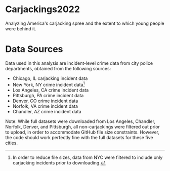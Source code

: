 # Carjackings2022
Analyzing America's carjacking spree and the extent to which young people were behind it.

# Data Sources
Data used in this analysis are incident-level crime data from city police departments, obtained from the following sources:
- Chicago, IL carjacking incident data
- New York, NY crime incident data[^1]
- Los Angeles, CA crime incident data
- Pittsburgh, PA crime incident data
- Denver, CO crime incident data
- Norfolk, VA crime incident data
- Chandler, AZ crime incident data

[^1]: In order to reduce file sizes, data from NYC were filtered to include only carjacking incidents prior to downloading.

Note: While full datasets were downloaded from Los Angeles, Chandler, Norfolk, Denver, and Pittsburgh, all non-carjackings were filtered out prior to upload, in order to accommodate GitHub file size constraints. However, the code should work perfectly fine with the full datasets for these five cities.
